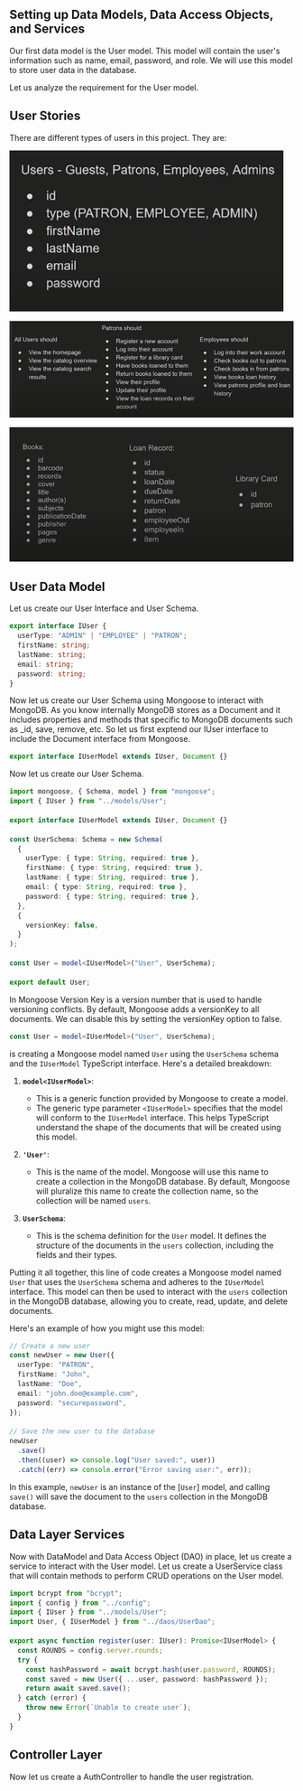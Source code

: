 ## Setting up Data Models, Data Access Objects, and Services

Our first data model is the User model. This model will contain the user's information such as name, email, password, and role. We will use this model to store user data in the database.

Let us analyze the requirement for the User model.

## User Stories

There are different types of users in this project. They are:

![](../_images/2024-07-26-18-33-31.png)

![](../_images/2024-07-26-18-36-37.png)

![](../_images/2024-07-26-21-17-34.png)

## User Data Model

Let us create our User Interface and User Schema.

```typescript
export interface IUser {
  userType: "ADMIN" | "EMPLOYEE" | "PATRON";
  firstName: string;
  lastName: string;
  email: string;
  password: string;
}
```

Now let us create our User Schema using Mongoose to interact with MongoDB. As you know internally MongoDB stores as a Document and it includes properties and methods that specific to MongoDB documents such as \_id, save, remove, etc. So let us first exptend our IUser interface to include the Document interface from Mongoose.

```typescript
export interface IUserModel extends IUser, Document {}
```

Now let us create our User Schema.

```typescript
import mongoose, { Schema, model } from "mongoose";
import { IUser } from "../models/User";

export interface IUserModel extends IUser, Document {}

const UserSchema: Schema = new Schema(
  {
    userType: { type: String, required: true },
    firstName: { type: String, required: true },
    lastName: { type: String, required: true },
    email: { type: String, required: true },
    password: { type: String, required: true },
  },
  {
    versionKey: false,
  }
);

const User = model<IUserModel>("User", UserSchema);

export default User;
```

In Mongoose Version Key is a version number that is used to handle versioning conflicts. By default, Mongoose adds a versionKey to all documents. We can disable this by setting the versionKey option to false.

```typescript
const User = model<IUserModel>("User", UserSchema);
```

is creating a Mongoose model named `User` using the `UserSchema` schema and the `IUserModel` TypeScript interface. Here's a detailed breakdown:

1. **`model<IUserModel>`**:

   - This is a generic function provided by Mongoose to create a model.
   - The generic type parameter `<IUserModel>` specifies that the model will conform to the `IUserModel` interface. This helps TypeScript understand the shape of the documents that will be created using this model.

2. **`'User'`**:

   - This is the name of the model. Mongoose will use this name to create a collection in the MongoDB database. By default, Mongoose will pluralize this name to create the collection name, so the collection will be named `users`.

3. **`UserSchema`**:
   - This is the schema definition for the `User` model. It defines the structure of the documents in the `users` collection, including the fields and their types.

Putting it all together, this line of code creates a Mongoose model named `User` that uses the `UserSchema` schema and adheres to the `IUserModel` interface. This model can then be used to interact with the `users` collection in the MongoDB database, allowing you to create, read, update, and delete documents.

Here's an example of how you might use this model:

```typescript
// Create a new user
const newUser = new User({
  userType: "PATRON",
  firstName: "John",
  lastName: "Doe",
  email: "john.doe@example.com",
  password: "securepassword",
});

// Save the new user to the database
newUser
  .save()
  .then((user) => console.log("User saved:", user))
  .catch((err) => console.error("Error saving user:", err));
```

In this example, `newUser` is an instance of the [`User`] model, and calling `save()` will save the document to the `users` collection in the MongoDB database.

## Data Layer Services

Now with DataModel and Data Access Object (DAO) in place, let us create a service to interact with the User model. Let us create a UserService class that will contain methods to perform CRUD operations on the User model.

```typescript
import bcrypt from "bcrypt";
import { config } from "../config";
import { IUser } from "../models/User";
import User, { IUserModel } from "../daos/UserDao";

export async function register(user: IUser): Promise<IUserModel> {
  const ROUNDS = config.server.rounds;
  try {
    const hashPassword = await bcrypt.hash(user.password, ROUNDS);
    const saved = new User({ ...user, password: hashPassword });
    return await saved.save();
  } catch (error) {
    throw new Error(`Unable to create user`);
  }
}
```

## Controller Layer

Now let us create a AuthController to handle the user registration.

```typescript

```
